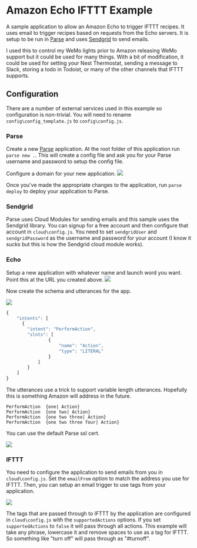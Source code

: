 # Amazon Echo IFTTT Example

A sample application to allow an Amazon Echo to trigger IFTTT recipes.  It uses email to trigger recipes based on requests from the Echo servers.  It is setup to be run in [Parse](http://parse.com) and uses [Sendgrid](https://sendgrid.com) to send emails.

I used this to control my WeMo lights prior to Amazon releasing WeMo support but it could be used for many things.  With a bit of modification, it could be used for setting your Nest Thermostat, sending a message to Slack, storing a todo in Todoist, or many of the other channels that IFTTT supports.

## Configuration

There are a number of external services used in this example so configuration is non-trivial.  You will need to rename `config\config_template.js` to `config\config.js`.

### Parse

Create a new [Parse](http://parse.com) application.  At the root folder of this application run  `parse new .`.  This will create a config file and ask you for your Parse username and password to setup the config file.

Configure a domain for your new application.
![](https://cldup.com/ZjORdA95tu.png)

Once you've made the appropriate changes to the application, run `parse deploy` to deploy your application to Parse.

### Sendgrid

Parse uses Cloud Modules for sending emails and this sample uses the Sendgrid library.  You can signup for a free account and then configure that account in `cloud\config.js`.  You need to set `sendgridUser` and `sendgridPassword` as the username and password for your account (I know it sucks but this is how the Sendgrid cloud module works).

### Echo

Setup a new application with whatever name and launch word you want.  Point this at the URL you created above.
![](https://cldup.com/xkxdRc11KB.png)

Now create the schema and utterances for the app.

![](https://cldup.com/Kvgr5msBlw.png)

```javascript
{
	"intents": [
	  {
	    "intent": "PerformAction",
	    "slots": [
				{
				    "name": "Action",
				    "type": "LITERAL"
				}
			]
		}
	]
}
```

The utterances use a trick to support variable length utterances.  Hopefully this is something Amazon will address in the future.

```
PerformAction  {one| Action}
PerformAction  {one two| Action}
PerformAction  {one two three| Action}
PerformAction  {one two three four| Action}
```
You can use the default Parse ssl cert.

![](https://cldup.com/Y412vLyUrq.png)

### IFTTT

You need to configure the application to send emails from you in `cloud\config.js`.  Set the `emailFrom` option to match the address you use for IFTTT.  Then, you can setup an email trigger to use tags from your application.  

![](https://cldup.com/1AqCmVFL8l.png)

The tags that are passed through to IFTTT by the application are configured in `cloud\config.js` with the `supportedActions` options.  If you set `supportedActions` to `false` it will pass through all actions.  This example will take any phrase, lowercase it and remove spaces to use as a tag for IFTTT.  So something like "turn off" will pass through as "#turnoff".